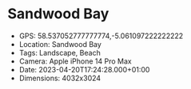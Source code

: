 # Sandwood Bay

- GPS: 58.537052777777774,-5.061097222222222
- Location: Sandwood Bay
- Tags: Landscape, Beach
- Camera: Apple iPhone 14 Pro Max
- Date: 2023-04-20T17:24:28.000+01:00
- Dimensions: 4032x3024
